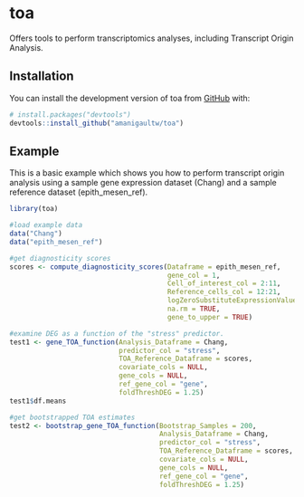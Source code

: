 
<!-- README.md is generated from README.Rmd. Please edit that file -->

# toa

<!-- badges: start -->
<!-- badges: end -->

Offers tools to perform transcriptomics analyses, including Transcript Origin Analysis.

## Installation

You can install the development version of toa from
[GitHub](https://github.com/) with:

``` r
# install.packages("devtools")
devtools::install_github("amanigaultw/toa")
```

## Example

This is a basic example which shows you how to perform transcript origin analysis using a sample gene expression dataset (Chang) and a sample reference dataset (epith_mesen_ref).

``` r
library(toa)

#load example data
data("Chang")
data("epith_mesen_ref")

#get diagnosticity scores
scores <- compute_diagnosticity_scores(Dataframe = epith_mesen_ref,
                                       gene_col = 1,
                                       Cell_of_interest_col = 2:11,
                                       Reference_cells_col = 12:21,
                                       logZeroSubstituteExpressionValue = .001,
                                       na.rm = TRUE,
                                       gene_to_upper = TRUE)

#examine DEG as a function of the "stress" predictor.
test1 <- gene_TOA_function(Analysis_Dataframe = Chang,
                           predictor_col = "stress",
                           TOA_Reference_Dataframe = scores,
                           covariate_cols = NULL,
                           gene_cols = NULL,
                           ref_gene_col = "gene",
                           foldThreshDEG = 1.25)
test1$df.means

#get bootstrapped TOA estimates
test2 <- bootstrap_gene_TOA_function(Bootstrap_Samples = 200,
                                     Analysis_Dataframe = Chang,
                                     predictor_col = "stress",
                                     TOA_Reference_Dataframe = scores,
                                     covariate_cols = NULL,
                                     gene_cols = NULL,
                                     ref_gene_col = "gene",
                                     foldThreshDEG = 1.25)
```
